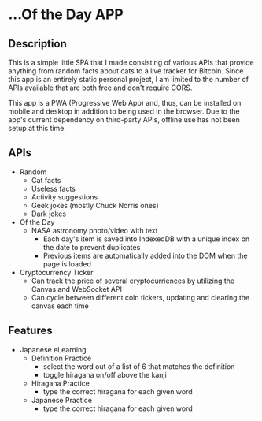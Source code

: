 # ...Of the Day APP

## Description
This is a simple little SPA that I made consisting of various APIs that provide anything from random facts about cats to a live tracker for Bitcoin. Since this app is an entirely static personal project, I am limited to the number of APIs available that are both free and don't require CORS.

This app is a PWA (Progressive Web App) and, thus, can be installed on mobile and desktop in addition to being used in the browser. Due to the app's current dependency on third-party APIs, offline use has not been setup at this time.

## APIs
- Random
    - Cat facts
    - Useless facts
    - Activity suggestions
    - Geek jokes (mostly Chuck Norris ones)
    - Dark jokes
- Of the Day
    - NASA astronomy photo/video with text
        -  Each day's item is saved into IndexedDB with a unique index on the date to prevent duplicates
        -  Previous items are automatically added into the DOM when the page is loaded
- Cryptocurrency Ticker
    - Can track the price of several cryptocurriences by utilizing the Canvas and WebSocket API
    - Can cycle between different coin tickers, updating and clearing the canvas each time

## Features
- Japanese eLearning
    - Definition Practice
        - select the word out of a list of 6 that matches the definition
        - toggle hiragana on/off above the kanji
    - Hiragana Practice
        - type the correct hiragana for each given word
    - Japanese Practice
        - type the correct hiragana for each given word
